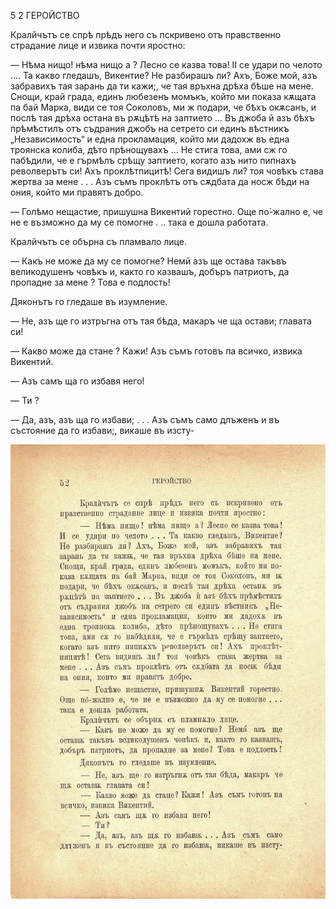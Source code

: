 ﻿5 2	ГЕРОЙСТВО

Кралйчътъ се спрѣ прѣдъ него съ пскривено отъ правственно страдание лице и извика почти яростно:

— Нѣма нищо! нѣма нищо а ? Лесно се казва това! II се удари по челото .... Та какво гледашъ, Викентие? Не разбирашъ ли? Ахъ, Боже мой, азъ забравихъ тая зарань да ти кажи;, че тая връхна дрѣха бѣше на мене. Снощи, край града, единъ любезенъ момъкъ, който ми показа кѫщата па бай Марка, види се тоя Соколовъ, ми ж подари, че бѣхъ окѫсанъ, и послѣ тая дрѣха остана въ рѫцѣтѣ на заптието ... Въ джоба й азъ бѣхъ прѣмѣстилъ отъ съдрания джобъ на сетрето си единъ вѣстникъ „Независимость“ и една прокламация, който ми дадохж въ една троянска колиба, дѣто прѣнощувахъ ... Не стига това, ами сж го пабѣдили, че е гърмѣлъ срѣщу заптието, когато азъ нито пипнахъ револверътъ си! Ахъ проклѣтпицитѣ! Сега видишъ ли? тоя човѣкъ става жертва за мене . . . Азъ съмъ проклѣтъ отъ сѫдбата да носж бѣди на ония, който ми правятъ добро.

— Голѣмо нещастие, пришушна Викентий горестно. Още по́-жално е, че не е възможно да му се помогне . .. така е дошла работата.

Кралйчътъ се обърна съ пламвало лице.

— Какъ не може да му се помогне? Немй азъ ще остава такъвъ великодушенъ човѣкъ и, както го казвашъ, добъръ патриотъ, да пропадне за мене ? Това е подлость!

Дяконътъ го гледаше въ изумление.

— Не, азъ ще го изтръгна отъ тая бѣда, макаръ че ща остави; главата си!

— Какво може да стане ? Кажи! Азъ съмъ готовъ па всичко, извика Викентий.

— Азъ самъ ща го избавя него!

— Ти ?

— Да, азъ, азъ ща го избави; . . . Азъ съмъ само длъженъ и въ състояние да го избави;, викаше въ изсту-

![original](../images/063.jpg)

